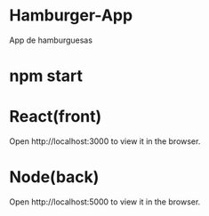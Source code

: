 # Hamburger-App
App de hamburguesas

# npm start

# React(front)
Open http://localhost:3000 to view it in the browser.
# Node(back)
Open http://localhost:5000 to view it in the browser.
